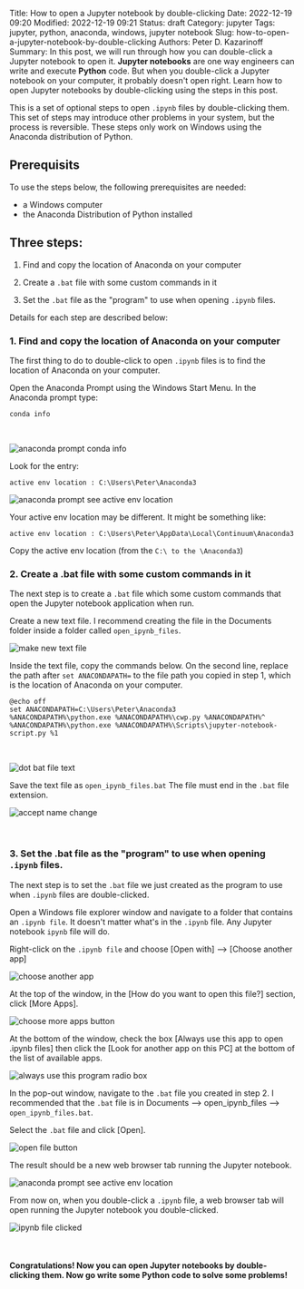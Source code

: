 Title: How to open a Jupyter notebook by double-clicking
Date: 2022-12-19 09:20
Modified: 2022-12-19 09:21
Status: draft
Category: jupyter
Tags: jupyter, python, anaconda, windows, jupyter notebook
Slug: how-to-open-a-jupyter-notebook-by-double-clicking
Authors: Peter D. Kazarinoff
Summary: In this post, we will run through how you can double-click a Jupyter notebook to open it.  **Jupyter notebooks** are one way engineers can write and execute **Python** code. But when you double-click a Jupyter notebook on your computer, it probably doesn't open right. Learn how to open Jupyter notebooks by double-clicking using the steps in this post.

This is a set of optional steps to open ```.ipynb``` files by double-clicking them. This set of steps may introduce other problems in your system, but the process is reversible. These steps only work on Windows using the Anaconda distribution of Python.

## Prerequisits

To use the steps below, the following prerequisites are needed:

 * a Windows computer
 * the Anaconda Distribution of Python installed

## Three steps:

1. Find and copy the location of Anaconda on your computer

2. Create a ```.bat``` file with some custom commands in it

3. Set the ```.bat``` file as the "program" to use when opening ```.ipynb``` files.

Details for each step are described below:

### 1. Find and copy the location of Anaconda on your computer

The first thing to do to double-click to open ```.ipynb``` files is to find the location of Anaconda on your computer.

Open the Anaconda Prompt using the Windows Start Menu. In the Anaconda prompt type:

```text
conda info
```

<br>

![anaconda prompt conda info]({static}/posts/jupyter/images/conda-info.png)

Look for the entry:

```text
active env location : C:\Users\Peter\Anaconda3
```

![anaconda prompt see active env location]({static}/posts/jupyter/images/active-env-location.png)

Your active env location may be different. It might be something like:

```
active env location : C:\Users\Peter\AppData\Local\Continuum\Anaconda3
```

Copy the active env location (from the ```C:\ to the \Anaconda3```)

### 2. Create a .bat file with some custom commands in it

The next step is to create a ```.bat``` file which some custom commands that open the Jupyter notebook application when run.

Create a new text file. I recommend creating the file in the Documents folder inside a folder called ```open_ipynb_files```.

![make new text file]({static}/posts/jupyter/images/make-new-text-file.png)

Inside the text file, copy the commands below. On the second line, replace the path after ```set ANACONDAPATH=``` to the file path you copied in step 1, which is the location of Anaconda on your computer.

```text
@echo off
set ANACONDAPATH=C:\Users\Peter\Anaconda3
%ANACONDAPATH%\python.exe %ANACONDAPATH%\cwp.py %ANACONDAPATH%^ %ANACONDAPATH%\python.exe %ANACONDAPATH%\Scripts\jupyter-notebook-script.py %1
```

<br>

![dot bat file text]({static}/posts/jupyter/images/dot-bat-file-text.png)

Save the text file as ```open_ipynb_files.bat``` The file must end in the ```.bat``` file extension.

![accept name change]({static}/posts/jupyter/images/accept-name-change.png)

<br>

### 3. Set the .bat file as the "program" to use when opening ```.ipynb``` files.

The next step is to set the ```.bat``` file we just created as the program to use when ```.ipynb``` files are double-clicked.

Open a Windows file explorer window and navigate to a folder that contains an ```.ipynb file```. It doesn't matter what's in the ```.ipynb``` file. Any Jupyter notebook ```ipynb``` file will do.

Right-click on the ```.ipynb file``` and choose [Open with] --> [Choose another app]

![choose another app]({static}/posts/jupyter/images/choose-another-program.png)

At the top of the window, in the [How do you want to open this file?] section, click [More Apps].

![choose more apps button]({static}/posts/jupyter/images/choose-more-apps.png)

At the bottom of the window, check the box [Always use this app to open .ipynb files] then click the [Look for another app on this PC] at the bottom of the list of available apps.

![always use this program radio box]({static}/posts/jupyter/images/always-use-this-program-radio-box.png)

In the pop-out window, navigate to the ```.bat``` file you created in step 2. I recommended that the ```.bat``` file is in Documents --> open_ipynb_files --> ```open_ipynb_files.bat```.

Select the ```.bat``` file and click [Open].

![open file button]({static}/posts/jupyter/images/open-button.png)

The result should be a new web browser tab running the Jupyter notebook.

![anaconda prompt see active env location]({static}/posts/jupyter/images/jupyter-notebook-open.png)

From now on, when you double-click a ```.ipynb``` file, a web browser tab will open running the Jupyter notebook you double-clicked.

![ipynb file clicked]({static}/posts/jupyter/images/double-click-ipynb.png)

<br/>

#### Congratulations! Now you can open Jupyter notebooks by double-clicking them. Now go write some Python code to solve some problems!

<br/>

